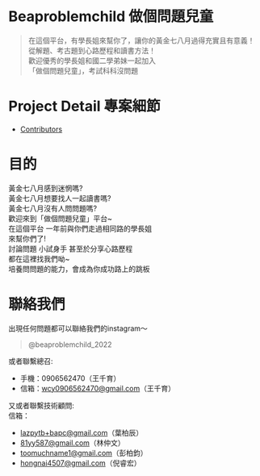# Beaproblemchild 做個問題兒童
> 在這個平台，有學長姐來幫你了，讓你的黃金七八月過得充實且有意義！  
> 從解題、考古題到心路歷程和讀書方法！  
> 歡迎優秀的學長姐和國二學弟妹一起加入  
> 「做個問題兒童」，考試科科沒問題  

# Project Detail 專案細節
 - [Contributors](/markdown/contributors.md)


# 目的
黃金七八月感到迷惘嗎?  
黃金七八月想要找人一起讀書嗎?  
黃金七八月沒有人問問題嗎?  
歡迎來到「做個問題兒童」平台~  
在這個平台 一年前與你們走過相同路的學長姐  
來幫你們了!  
討論問題 小試身手 甚至於分享心路歷程  
都在這裡找我們呦~  
培養問問題的能力，會成為你成功路上的跳板  

# 聯絡我們
出現任何問題都可以聯絡我們的instagram～  
> @beaproblemchild_2022  

或者聯繫總召:  
 - 手機：0906562470（王千育）  
 - 信箱：wcy0906562470@gmail.com（王千育）  

又或者聯繫技術顧問:  
信箱：
 - lazpytb+bapc@gmail.com（葉柏辰） 
 - 81yy587@gmail.com（林仲文） 
 - toomuchname1@gmail.com（彭柏鈞）
 - hongnai4507@gmail.com（倪睿宏）
